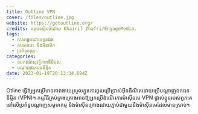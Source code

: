 ```yaml
---
title: Outline VPN
cover: /files/outline.jpg
website: https://getoutline.org/
credits: អត្ថបទរៀបចំដោយ Khairil Zhafri/EngageMedia.
tags:
  - ការបង្ហោះដោយខ្លួនឯង
  - ការគេចវេះ និងអនាមិក
  - ប្រព័ន្ធចម្រុះ
categories:
  - ឧបករណ៍សុវត្ថិភាពឌីជីថល
  - ប​ណ្តា​ញ​ឯកជន​និម្មិត
date: 2023-01-19T20:13:34.694Z
---
```

Otline ធ្វើឱ្យអ្នកប្រើមានភាពងាយស្រួលក្នុងការចូលប្រើប្រាស់អ៊ីនធឺណិតដោយប្រើបណ្តាញឯកជននិម្មិត (VPN)។ កម្មវិធីគ្រប់គ្រងគ្រោងអាចឱ្យអ្នកប្រើដំណើរការម៉ាស៊ីនមេ VPN ផ្ទាល់ខ្លួនរបស់ពួកគេនៅលើប្រព័ន្ធបណ្តាញសមូហកម្ម និងម៉ាស៊ីនគ្រោងដោយភ្ជាប់ជាមួយនឹងម៉ាស៊ីនមេដែលមានស្រាប់។